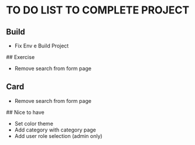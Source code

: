 # TO DO LIST TO COMPLETE PROJECT

## Build
 - Fix Env e Build Project

## Exercise 
 - Remove search from form page

## Card
 - Remove search from form page

## Nice to have
 - Set color theme
 - Add category with category page
 - Add user role selection (admin only)


